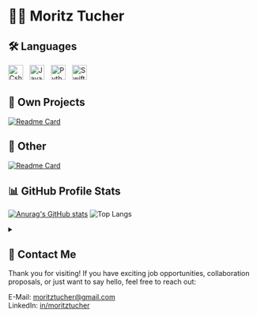 # 👨‍💻 Moritz Tucher

## 🛠️ Languages
<img align="left" alt="Csharp" width="30px" style="padding-right:10px;" src='https://cdn.jsdelivr.net/gh/devicons/devicon/icons/csharp/csharp-original.svg'>
<img align="left" alt="Java" width="30px" style="padding-right:10px;" src='https://cdn.jsdelivr.net/gh/devicons/devicon/icons/java/java-original.svg'>
<img align="left" alt="Python" width="30px" style="padding-right:10px;" src='https://cdn.jsdelivr.net/gh/devicons/devicon/icons/python/python-original.svg'>
<img align="left" alt="Swift" width="30px" style="padding-right:10px;" src='https://cdn.jsdelivr.net/gh/devicons/devicon/icons/swift/swift-original.svg'>
<br /><br />

<!-- 
## 📱 My Apps

-->

## 📗 Own Projects
[![Readme Card](https://github-readme-stats.vercel.app/api/pin/?username=moritztucher&repo=RSS-Feed-Reader&show_owner=true&theme=github_dark)](https://github.com/moritztucher/RSS-Feed-Reader)

## 📙 Other
[![Readme Card](https://github-readme-stats.vercel.app/api/pin/?username=moritztucher&repo=iOS-Conferences-2025&show_owner=true&theme=github_dark)]([https://github.com/moritztucher/RSS-Feed-Reader](https://github.com/moritztucher/iOS-Conferences-2025))

<!-- 
## 📙 Open-Source Contribution
Coming Soon

## 📘 Learning Repros
[![Readme Card](https://github-readme-stats.vercel.app/api/pin/?username=moritztucher&repo=100DaysOfSwiftUI&show_owner=true&theme=github_dark)](https://github.com/moritztucher/100Days-of-SwiftUI)
-->

## 📊 GitHub Profile Stats
[![Anurag's GitHub stats](https://github-readme-stats.vercel.app/api?username=moritztucher&theme=github_dark&show_icons=true)](https://github.com/moritztucher) ![Top Langs](https://github-readme-stats.vercel.app/api/top-langs/?username=moritztucher&theme=github_dark&layout=compact)
<details> 
  <summary></summary>
  <b>Note:</b> Top languages is only a metric of the languages my public code consists of and doesn't reflect experience or skill level.
</details>


## 📩 Contact Me
Thank you for visiting! If you have exciting job opportunities, collaboration proposals, or just want to say hello, feel free to reach out: 

E-Mail: [moritztucher@gmail.com][mail] <br />
LinkedIn: [in/moritztucher][linkedin]


<!-- 
### Commands for Links (GitHub Stats and Readme Card)
&show_icons=true
&show_owner=true
&theme=github_dark

### Links 
https://github.com/devicons/devicon/tree/v2.15.1/icons
https://github.com/DenverCoder1/
https://github.com/anuraghazra/github-readme-stats
-->

[mail]: mailto:moritztucher@gmail.com
[linkedin]: https://www.linkedin.com/in/moritztucher/
